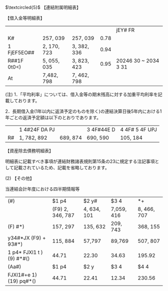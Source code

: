 $\textcircled{5}$ 【連結附属明細表】

【借入金等明細表】  

<table><tr><td></td><td></td><td></td><td></td><td>jEY# FR</td></tr><tr><td>K#</td><td>257, 039</td><td>257, 039</td><td>0.78</td><td></td></tr><tr><td>1 FjEF5EO##</td><td>2, 170, 723</td><td>3, 382, 336</td><td>0.94</td><td></td></tr><tr><td>R##1F 0t0&lt;)</td><td>5, 055, 035</td><td>3, 823, 423</td><td>0.95</td><td>20246 30 ~ 2034 3 31</td></tr><tr><td>At</td><td>7,482, 798</td><td>7, 462, 798</td><td></td><td></td></tr></table>

(注) 1．「平均利率」については、借入金等の期末残高に対する加重平均利率を記載しております。

2．長期借入金(1年以内に返済予定のものを除く)の連結決算日後5年内における1年ごとの返済予定額は以下のとおりであります。

<table><tr><td></td><td>1 4#24F DA PJ</td><td></td><td>3 4F#44E D</td><td>4 4F# 5 4F UPJ</td></tr><tr><td>R#</td><td>1, 782, 892</td><td>689, 874</td><td>690, 590</td><td>105, 184</td></tr></table>

【資産除去債務明細表】

明細表に記載すべき事項が連結財務諸表規則第15条の23に規定する注記事項として記載されているため、記載を省略しております。

(2) 【その他】

当連結会計年度における四半期情報等

<table><tr><td>(#)</td><td>$1 p4</td><td>$2 y#</td><td>$3 4</td><td>*+</td></tr><tr><td></td><td>(F9) 2, 346, 787</td><td>4, 634, 101</td><td>7,059, 416</td><td>8, 466, 707</td></tr><tr><td>(F) #*)</td><td>157, 297</td><td>135, 632</td><td>209, 743</td><td>368, 155</td></tr><tr><td>y34#*JX (F9) + 93#*)</td><td>115, 884</td><td>57,797</td><td>89,769</td><td>507, 807</td></tr><tr><td>1 p4* FJXl1 t ) (9) #*#()</td><td>44.71</td><td>22.30</td><td>34.63</td><td>195.92</td></tr><tr><td>(Aa#)</td><td>$1 p4</td><td>$2 y</td><td>$3 4</td><td>$4 4</td></tr><tr><td>FJXl1#+e 1) (19) pq#*()</td><td>44.71</td><td>22.41</td><td>12.34</td><td>230.56</td></tr></table>